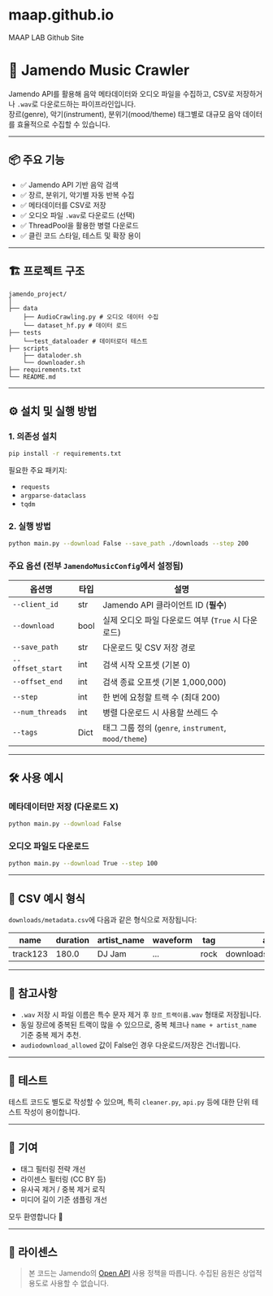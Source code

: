 # maap.github.io
MAAP LAB Github Site

# 🎵 Jamendo Music Crawler

Jamendo API를 활용해 음악 메타데이터와 오디오 파일을 수집하고, CSV로 저장하거나 `.wav`로 다운로드하는 파이프라인입니다.  
장르(genre), 악기(instrument), 분위기(mood/theme) 태그별로 대규모 음악 데이터를 효율적으로 수집할 수 있습니다.

---

## 📦 주요 기능

- ✅ Jamendo API 기반 음악 검색
- ✅ 장르, 분위기, 악기별 자동 반복 수집
- ✅ 메타데이터를 CSV로 저장
- ✅ 오디오 파일 `.wav`로 다운로드 (선택)
- ✅ ThreadPool을 활용한 병렬 다운로드
- ✅ 클린 코드 스타일, 테스트 및 확장 용이

---

## 🏗️ 프로젝트 구조

```
jamendo_project/
│
├── data
    ├── AudioCrawling.py # 오디오 데이터 수집
    └── dataset_hf.py # 데이터 로드
├── tests
    └──test_dataloader # 데이터로더 테스트
├── scripts
    ├── dataloder.sh
    └── downloader.sh
├── requirements.txt
└── README.md
```

---

## ⚙️ 설치 및 실행 방법

### 1. 의존성 설치

```bash
pip install -r requirements.txt
```

필요한 주요 패키지:
- `requests`
- `argparse-dataclass`
- `tqdm`

### 2. 실행 방법

```bash
python main.py --download False --save_path ./downloads --step 200
```

### 주요 옵션 (전부 `JamendoMusicConfig`에서 설정됨)

| 옵션명            | 타입    | 설명 |
|-------------------|---------|------|
| `--client_id`      | str     | Jamendo API 클라이언트 ID (**필수**) |
| `--download`       | bool    | 실제 오디오 파일 다운로드 여부 (`True` 시 다운로드) |
| `--save_path`      | str     | 다운로드 및 CSV 저장 경로 |
| `--offset_start`   | int     | 검색 시작 오프셋 (기본 0) |
| `--offset_end`     | int     | 검색 종료 오프셋 (기본 1,000,000) |
| `--step`           | int     | 한 번에 요청할 트랙 수 (최대 200) |
| `--num_threads`    | int     | 병렬 다운로드 시 사용할 쓰레드 수 |
| `--tags`           | Dict    | 태그 그룹 정의 (`genre`, `instrument`, `mood/theme`) |

---

## 🛠 사용 예시

### 메타데이터만 저장 (다운로드 X)

```bash
python main.py --download False
```

### 오디오 파일도 다운로드

```bash
python main.py --download True --step 100
```

---

## 📄 CSV 예시 형식

`downloads/metadata.csv`에 다음과 같은 형식으로 저장됩니다:

| name      | duration | artist_name | waveform | tag     | audio_path                  |
|-----------|----------|-------------|----------|---------|-----------------------------|
| track123  | 180.0    | DJ Jam      | ...      | rock    | downloads/rock_track123.wav |

---

## 📌 참고사항

- `.wav` 저장 시 파일 이름은 특수 문자 제거 후 `장르_트랙이름.wav` 형태로 저장됩니다.
- 동일 장르에 중복된 트랙이 많을 수 있으므로, 중복 체크나 `name + artist_name` 기준 중복 제거 추천.
- `audiodownload_allowed` 값이 False인 경우 다운로드/저장은 건너뜁니다.

---

## 🧪 테스트

테스트 코드도 별도로 작성할 수 있으며, 특히 `cleaner.py`, `api.py` 등에 대한 단위 테스트 작성이 용이합니다.

---

## 🤝 기여

- 태그 필터링 전략 개선
- 라이센스 필터링 (CC BY 등)
- 유사곡 제거 / 중복 제거 로직
- 미디어 길이 기준 샘플링 개선

모두 환영합니다 🙌

---

## 📜 라이센스

> 본 코드는 Jamendo의 [Open API](https://developer.jamendo.com/v3.0) 사용 정책을 따릅니다. 수집된 음원은 상업적 용도로 사용할 수 없습니다.
